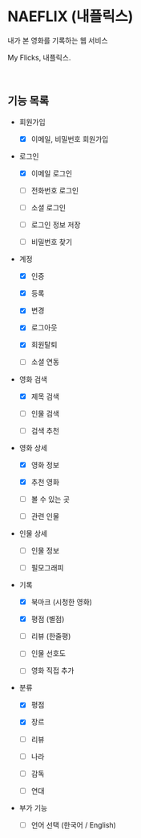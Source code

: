 # NAEFLIX (내플릭스)

내가 본 영화를 기록하는 웹 서비스

My Flicks, 내플릭스.

<br/>

## 기능 목록

- 회원가입

  - [x] 이메일, 비밀번호 회원가입

- 로그인

  - [x] 이메일 로그인

  - [ ] 전화번호 로그인

  - [ ] 소셜 로그인

  - [ ] 로그인 정보 저장

  - [ ] 비밀번호 찾기

- 계정

  - [x] 인증

  - [x] 등록

  - [x] 변경

  - [x] 로그아웃

  - [x] 회원탈퇴

  - [ ] 소셜 연동

- 영화 검색

  - [x] 제목 검색

  - [ ] 인물 검색

  - [ ] 검색 추천

- 영화 상세

  - [x] 영화 정보

  - [x] 추천 영화

  - [ ] 볼 수 있는 곳

  - [ ] 관련 인물

- 인물 상세

  - [ ] 인물 정보

  - [ ] 필모그래피

- 기록

  - [x] 북마크 (시청한 영화)

  - [x] 평점 (별점)

  - [ ] 리뷰 (한줄평)

  - [ ] 인물 선호도

  - [ ] 영화 직접 추가

- 분류

  - [x] 평점

  - [x] 장르

  - [ ] 리뷰

  - [ ] 나라

  - [ ] 감독

  - [ ] 연대

- 부가 기능

  - [ ] 언어 선택 (한국어 / English)
